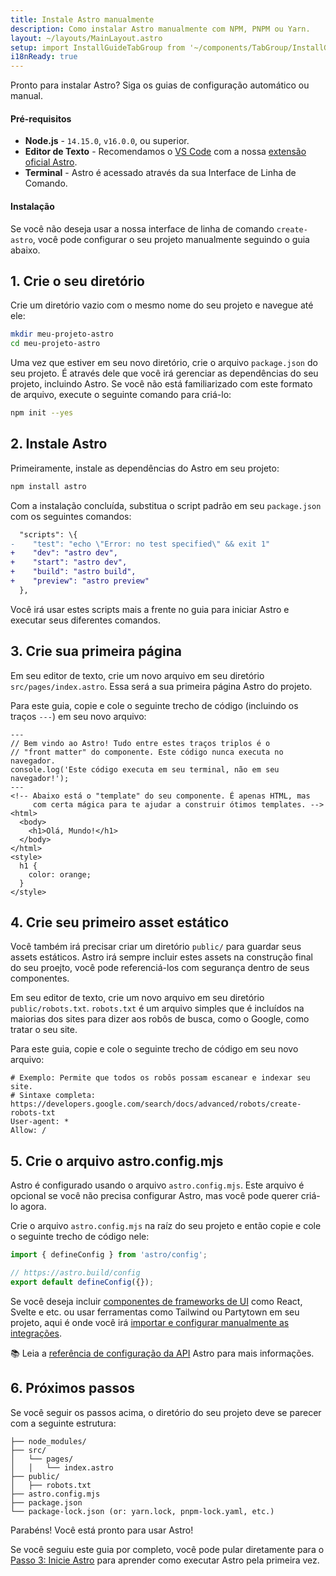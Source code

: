 ```yaml
---
title: Instale Astro manualmente
description: Como instalar Astro manualmente com NPM, PNPM ou Yarn.
layout: ~/layouts/MainLayout.astro
setup: import InstallGuideTabGroup from '~/components/TabGroup/InstallGuideTabGroup.astro';
i18nReady: true
---
```


Pronto para instalar Astro? Siga os guias de configuração automático ou manual.

#### Pré-requisitos

- **Node.js** - `14.15.0`, `v16.0.0`, ou superior.
- **Editor de Texto** - Recomendamos o [VS Code](https://code.visualstudio.com/) com a nossa [extensão oficial Astro](https://marketplace.visualstudio.com/items?itemName=astro-build.astro-vscode).
- **Terminal** - Astro é acessado através da sua Interface de Linha de Comando.

<InstallGuideTabGroup />

#### Instalação

Se você não deseja usar a nossa interface de linha de comando `create-astro`, você pode configurar o seu projeto manualmente seguindo o guia abaixo.

## 1. Crie o seu diretório

Crie um diretório vazio com o mesmo nome do seu projeto e navegue até ele:

```bash
mkdir meu-projeto-astro
cd meu-projeto-astro
```

Uma vez que estiver em seu novo diretório, crie o arquivo `package.json` do seu projeto. É através dele que você irá gerenciar as dependências do seu projeto, incluindo Astro. Se você não está familiarizado com este formato de arquivo, execute o seguinte comando para criá-lo:

```bash
npm init --yes
```

## 2. Instale Astro

Primeiramente, instale as dependências do Astro em seu projeto:

```bash
npm install astro
```

Com a instalação concluída, substitua o script padrão em seu `package.json` com os seguintes comandos:

```diff
  "scripts": \{
-    "test": "echo \"Error: no test specified\" && exit 1"
+    "dev": "astro dev",
+    "start": "astro dev",
+    "build": "astro build",
+    "preview": "astro preview"
  },
```

Você irá usar estes scripts mais a frente no guia para iniciar Astro e executar seus diferentes comandos.

## 3. Crie sua primeira página

Em seu editor de texto, crie um novo arquivo em seu diretório `src/pages/index.astro`. Essa será a sua primeira página Astro do projeto.

Para este guia, copie e cole o seguinte trecho de código (incluindo os traços `---`) em seu novo arquivo:

```astro
---
// Bem vindo ao Astro! Tudo entre estes traços triplos é o
// "front matter" do componente. Este código nunca executa no navegador.
console.log('Este código executa em seu terminal, não em seu navegador!');
---
<!-- Abaixo está o "template" do seu componente. É apenas HTML, mas
     com certa mágica para te ajudar a construir ótimos templates. -->
<html>
  <body>
    <h1>Olá, Mundo!</h1>
  </body>
</html>
<style>
  h1 {
    color: orange;
  }
</style>
```

## 4. Crie seu primeiro asset estático

Você também irá precisar criar um diretório `public/` para guardar seus assets estáticos. Astro irá sempre incluir estes assets na construção final do seu proejto, você pode referenciá-los com segurança dentro de seus componentes.

Em seu editor de texto, crie um novo arquivo em seu diretório `public/robots.txt`. `robots.txt` é um arquivo simples que é incluídos na maiorias dos sites para dizer aos robôs de busca, como o Google, como tratar o seu site.

Para este guia, copie e cole o seguinte trecho de código em seu novo arquivo:

```
# Exemplo: Permite que todos os robôs possam escanear e indexar seu site.
# Sintaxe completa: https://developers.google.com/search/docs/advanced/robots/create-robots-txt
User-agent: *
Allow: /
```

## 5. Crie o arquivo astro.config.mjs

Astro é configurado usando o arquivo `astro.config.mjs`. Este arquivo é opcional se você não precisa configurar Astro, mas você pode querer criá-lo agora.

Crie o arquivo `astro.config.mjs` na raíz do seu projeto e então copie e cole o seguinte trecho de código nele:

```js
import { defineConfig } from 'astro/config';

// https://astro.build/config
export default defineConfig({});
```

Se você deseja incluir [componentes de frameworks de UI](/pt-BR/core-concepts/framework-components/) como React, Svelte e etc. ou usar ferramentas como Tailwind ou Partytown em seu projeto, aqui é onde você irá [importar e configurar manualmente as integrações](/pt-BR/guides/integrations-guide).

📚 Leia a [referência de configuração da API](/pt-BR/reference/configuration-reference/) Astro para mais informações.

## 6. Próximos passos

Se você seguir os passos acima, o diretório do seu projeto deve se parecer com a seguinte estrutura:

```
├── node_modules/
├── src/
│   └── pages/
│   │   └── index.astro
├── public/
│   ├── robots.txt
├── astro.config.mjs
├── package.json
└── package-lock.json (or: yarn.lock, pnpm-lock.yaml, etc.)
```

Parabéns! Você está pronto para usar Astro!

Se você seguiu este guia por completo, você pode pular diretamente para o [Passo 3: Inicie Astro](/pt-BR/install/auto#3-inicie-astro-) para aprender como executar Astro pela primeira vez.
